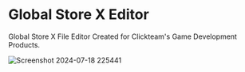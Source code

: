 # Global Store X Editor
 Global Store X File Editor Created for Clickteam's Game Development Products.
 
![Screenshot 2024-07-18 225441](https://github.com/user-attachments/assets/76c4302e-5b36-4e66-b502-71320247c32c)
